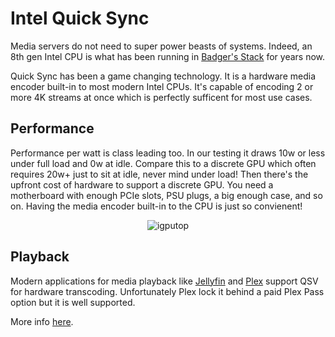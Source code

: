 # Intel Quick Sync

Media servers do not need to super power beasts of systems. Indeed, an 8th gen Intel CPU is what has been running in [Badger's Stack](../01-overview/high-level.md) for years now.

Quick Sync has been a game changing technology. It is a hardware media encoder built-in to most modern Intel CPUs. It's capable of encoding 2 or more 4K streams at once which is perfectly sufficent for most use cases.

## Performance

Performance per watt is class leading too. In our testing it draws 10w or less under full load and 0w at idle. Compare this to a discrete GPU which often requires 20w+ just to sit at idle, never mind under load! Then there's the upfront cost of hardware to support a discrete GPU. You need a motherboard with enough PCIe slots, PSU plugs, a big enough case, and so on. Having the media encoder built-in to the CPU is just so convienent!

<p align="center">
<img alt="igputop" src="../../images/igputop.png">
</p>

## Playback

Modern applications for media playback like [Jellyfin](https://jellyfin.org/) and [Plex](https://jellyfin.org/) support QSV for hardware transcoding. Unfortunately Plex lock it behind a paid Plex Pass option but it is well supported.

More info [here](../advanced/passthrough-igpu-gvtg.md#plex-hardware-acceleration).